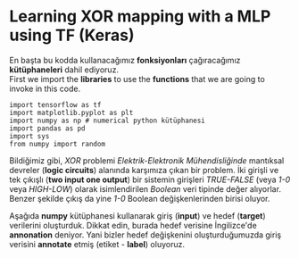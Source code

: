 # Learning XOR mapping with a MLP using TF (Keras)
En başta bu kodda kullanacağımız **fonksiyonları** çağıracağımız **kütüphaneleri** dahil ediyoruz.</br>
First we import the **libraries** to use the **functions** that we are going to invoke in this code.</br>
```
import tensorflow as tf
import matplotlib.pyplot as plt
import numpy as np # numerical python kütüphanesi
import pandas as pd
import sys
from numpy import random
```

Bildiğimiz gibi, *XOR* problemi *Elektrik-Elektronik Mühendisliğinde* mantıksal devreler (**logic circuits**) alanında karşımıza çıkan bir problem. İki girişli ve tek çıkışlı (**two input one output**) bir sistemin girişleri *TRUE-FALSE* (veya *1-0* veya *HIGH-LOW*) olarak isimlendirilen *Boolean* veri tipinde değer alıyorlar. Benzer şekilde çıkış da yine *1-0* Boolean değişkenlerinden birisi oluyor.


Aşağıda **numpy** kütüphanesi kullanarak giriş (**input**) ve hedef (**target**) verilerini oluşturduk. Dikkat edin, burada hedef verisine İngilizce'de **annonation** deniyor. Yani bizler hedef değişkenini oluşturduğumuzda giriş verisini **annotate** etmiş (etiket - **label**) oluyoruz.
